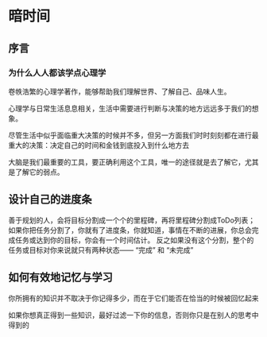 # 暗时间

## 序言

### 为什么人人都该学点心理学

卷帙浩繁的心理学著作，能够帮助我们理解世界、了解自己、品味人生。

心理学与日常生活息息相关，生活中需要进行判断与决策的地方远远多于我们的想象。

尽管生活中似乎面临重大决策的时候并不多，但另一方面我们时时刻刻都在进行最重大的决策：决定自己的时间和金钱到底投入到什么地方去

大脑是我们最重要的工具，要正确利用这个工具，唯一的途径就是去了解它，尤其是了解它的弱点。

## 设计自己的进度条

善于规划的人，会将目标分割成一个个的里程碑，再将里程碑分割成ToDo列表；
如果你把任务分割了，你就有了进度条，你就知道，事情在不断的进展，你总会完成任务或达到你的目标，你会有一个时间估计。
反之如果没有这个分割，整个的任务或目标对你来说就只有两种状态—— “完成” 和 “未完成”

## 如何有效地记忆与学习

你所拥有的知识并不取决于你记得多少，而在于它们能否在恰当的时候被回忆起来

如果你想真正得到一些知识，最好过滤一下你的信息，否则你只是在别人的思考中得到的
